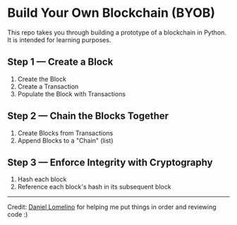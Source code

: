 # Build Your Own Blockchain (BYOB)

This repo takes you through building a prototype of a blockchain in Python. It is intended for learning purposes.

## Step 1 &mdash; Create a Block

1. Create the Block
1. Create a Transaction
1. Populate the Block with Transactions

## Step 2 &mdash; Chain the Blocks Together

1. Create Blocks from Transactions
1. Append Blocks to a "Chain" (list)

## Step 3 &mdash; Enforce Integrity with Cryptography

1. Hash each block
1. Reference each block's hash in its subsequent block

---

Credit: [Daniel Lomelino](https://github.com/dlom123) for helping me put things in order and reviewing code :)
